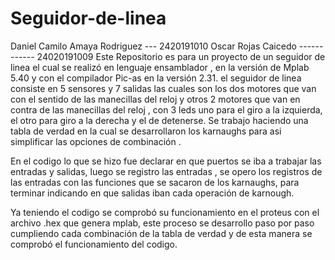 # Seguidor-de-linea
Daniel Camilo Amaya Rodriguez --- 2420191010
Oscar Rojas Caicedo  ------------ 24020191009
Este  Repositorio es para un proyecto de un seguidor de linea el cual se realizó en lenguaje ensamblador , en la versión de Mplab 5.40
y  con el compilador Pic-as en la versión 2.31.
el  seguidor de linea consiste en 5 sensores  y 7 salidas las cuales son los dos motores que van con el sentido de las manecillas del reloj  y otros 2 motores 
que van en contra de las manecillas del reloj , con 3 leds uno para el giro a la izquierda, el otro para giro a la derecha y  el de detenerse.
Se trabajo haciendo una tabla de verdad en la cual se desarrollaron los karnaughs para asi simplificar las opciones  de combinación .

En el codigo  lo que se hizo fue declarar en que puertos se iba a trabajar las entradas y salidas, luego  se registro  las entradas , se opero los registros de las 
entradas con las funciones que se sacaron de los karnaughs, para terminar indicando en que salidas iban cada operación de karnough.

Ya teniendo el codigo se comprobó su funcionamiento en el proteus  con el archivo .hex que genera mplab, este proceso se desarrollo paso por paso cumpliendo
cada combinación de la tabla de verdad y de esta manera se comprobó el funcionamiento del codigo.

